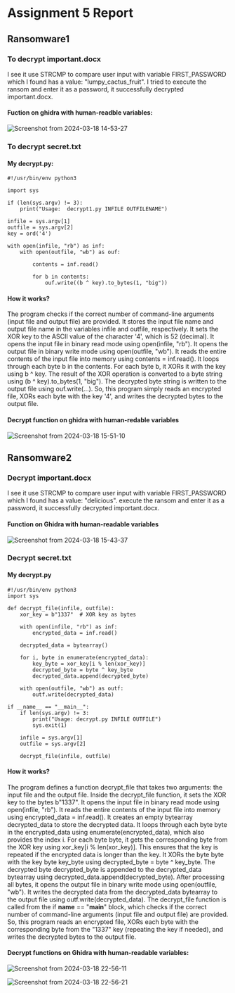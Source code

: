 # Assignment 5 Report

## Ransomware1

### To decrypt important.docx

I see it use STRCMP to compare user input with variable FIRST_PASSWORD which I found has a value: "lumpy_cactus_fruit".
I tried to execute the ransom and enter it as a password, it successfully decrypted important.docx.

#### Fuction on ghidra with human-readble variables:
![Screenshot from 2024-03-18 14-53-27](https://github.com/l3naz/CS479-579-Reverse-Engineering-Report/assets/122416778/f8387742-c3db-43b4-82b4-4d3890cc3ab2)

### To decrypt secret.txt

#### My decrypt.py:
```
#!/usr/bin/env python3

import sys

if (len(sys.argv) != 3):
	print("Usage:  decrypt1.py INFILE OUTFILENAME")

infile = sys.argv[1]
outfile = sys.argv[2]
key = ord('4')

with open(infile, "rb") as inf:
	with open(outfile, "wb") as ouf:

		contents = inf.read()
		
		for b in contents:
			ouf.write((b ^ key).to_bytes(1, "big"))
```

#### How it works?
The program checks if the correct number of command-line arguments (input file and output file) are provided.
It stores the input file name and output file name in the variables infile and outfile, respectively.
It sets the XOR key to the ASCII value of the character '4', which is 52 (decimal).
It opens the input file in binary read mode using open(infile, "rb").
It opens the output file in binary write mode using open(outfile, "wb").
It reads the entire contents of the input file into memory using contents = inf.read().
It loops through each byte b in the contents.
For each byte b, it XORs it with the key using b ^ key.
The result of the XOR operation is converted to a byte string using (b ^ key).to_bytes(1, "big").
The decrypted byte string is written to the output file using ouf.write(...).
So, this program simply reads an encrypted file, XORs each byte with the key '4', and writes the decrypted bytes to the output file.



#### Decrypt function on ghidra with human-redable variables
![Screenshot from 2024-03-18 15-51-10](https://github.com/l3naz/CS479-579-Reverse-Engineering-Report/assets/122416778/521a2b91-0406-44e2-98f8-6e6d3041525d)

## Ransomware2

### Decrypt important.docx

I see it use STRCMP to compare user input with variable FIRST_PASSWORD which I found has a value: "delicious".
 execute the ransom and enter it as a password, it successfully decrypted important.docx.
 
#### Function on Ghidra with human-readable variables
![Screenshot from 2024-03-18 15-43-37](https://github.com/l3naz/CS479-579-Reverse-Engineering-Report/assets/122416778/26d9ef75-de1e-4138-b551-d536e63b004a)

### Decrypt secret.txt

#### My decrypt.py
```
#!/usr/bin/env python3
import sys

def decrypt_file(infile, outfile):
    xor_key = b"1337"  # XOR key as bytes

    with open(infile, "rb") as inf:
        encrypted_data = inf.read()

    decrypted_data = bytearray()

    for i, byte in enumerate(encrypted_data):
        key_byte = xor_key[i % len(xor_key)]
        decrypted_byte = byte ^ key_byte
        decrypted_data.append(decrypted_byte)

    with open(outfile, "wb") as outf:
        outf.write(decrypted_data)

if __name__ == "__main__":
    if len(sys.argv) != 3:
        print("Usage: decrypt.py INFILE OUTFILE")
        sys.exit(1)

    infile = sys.argv[1]
    outfile = sys.argv[2]

    decrypt_file(infile, outfile)
```

#### How it works?
The program defines a function decrypt_file that takes two arguments: the input file and the output file.
Inside the decrypt_file function, it sets the XOR key to the bytes b"1337".
It opens the input file in binary read mode using open(infile, "rb").
It reads the entire contents of the input file into memory using encrypted_data = inf.read().
It creates an empty bytearray decrypted_data to store the decrypted data.
It loops through each byte byte in the encrypted_data using enumerate(encrypted_data), which also provides the index i.
For each byte byte, it gets the corresponding byte from the XOR key using xor_key[i % len(xor_key)]. This ensures that the key is repeated if the encrypted data is longer than the key.
It XORs the byte byte with the key byte key_byte using decrypted_byte = byte ^ key_byte.
The decrypted byte decrypted_byte is appended to the decrypted_data bytearray using decrypted_data.append(decrypted_byte).
After processing all bytes, it opens the output file in binary write mode using open(outfile, "wb").
It writes the decrypted data from the decrypted_data bytearray to the output file using outf.write(decrypted_data).
The decrypt_file function is called from the if __name__ == "__main__" block, which checks if the correct number of command-line arguments (input file and output file) are provided.
So, this program reads an encrypted file, XORs each byte with the corresponding byte from the "1337" key (repeating the key if needed), and writes the decrypted bytes to the output file.

#### Decrypt functions on Ghidra with human-readable variables:
![Screenshot from 2024-03-18 22-56-11](https://github.com/l3naz/CS479-579-Reverse-Engineering-Report/assets/122416778/171c6f2b-f954-4385-a9d2-4a4aa4189256)

![Screenshot from 2024-03-18 22-56-21](https://github.com/l3naz/CS479-579-Reverse-Engineering-Report/assets/122416778/020f8df9-d1f7-4323-a7b8-da71291299bd)



